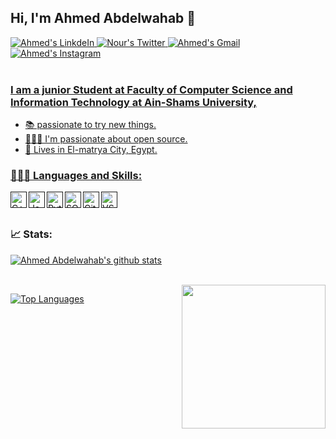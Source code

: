 ## Hi, I'm Ahmed Abdelwahab 👋

<a href="https://www.linkedin.com/in/ahmed-abdelwahab-644340244/" target="_blank">
<img alt="Ahmed's LinkdeIn" src="https://img.shields.io/badge/Ahmed-%230077B5.svg?&style=for-the-badge&logo=linkedin&logoColor=white">
</a>

<a href="https://twitter.com/Ahmed20104881" target="_blank">
<img alt="Nour's Twitter" src="https://img.shields.io/badge/Ahmed-%230077B5.svg?&style=for-the-badge&logo=twitter&logoColor=white">
</a>

<a href="mailto:ahmadmandoo6@gmail.com" target="_blank">
<img alt="Ahmed's Gmail"src="https://img.shields.io/badge/ahmadmandoo6@gmail.com-%23D14836.svg?&style=for-the-badge&logo=gmail&logoColor=white" href="ahmadmandoo6@gmail.com">
</a>
 <a href="https://www.instagram.com/ahmed_abdelwahab7/" target="_blank">
 <img alt="Ahmed's Instagram" src="https://img.shields.io/badge/ahmed_abdelwahab7-%23E4405F.svg?&style=for-the-badge&logo=instagram&logoColor=white%22%3E"

</a>

<br />
<br />




### I am a junior Student at Faculty of Computer Science and Information Technology at Ain-Shams University,
- 📚 passionate to try new things. 
- 👨🏽‍💻 I'm passionate about open source. 
- 📌  Lives in El-matrya City, Egypt.

### 👨🏻‍💻 Languages and Skills:
[<img align="left" alt="C++" width="26px" src="https://raw.githubusercontent.com/jmnote/z-icons/master/svg/cpp.svg" />]()
[<img align="left" alt="Java" width="26px" src="https://raw.githubusercontent.com/jmnote/z-icons/master/svg/java.svg" />]()
[<img align="left" alt="Python" width="26px" src="https://raw.githubusercontent.com/jmnote/z-icons/master/svg/python.svg" />]()
[<img align="left" alt="SQL" width="26px" src="https://upload.wikimedia.org/wikipedia/en/thumb/6/68/Oracle_SQL_Developer_logo.svg/1200px-Oracle_SQL_Developer_logo.svg.png" />]()
[<img align="left" alt="GitHub" width="26px" src="https://upload.wikimedia.org/wikipedia/commons/9/91/Octicons-mark-github.svg" />]()
[<img align="left" alt="VSCode" width="26px" src="https://upload.wikimedia.org/wikipedia/commons/thumb/9/9a/Visual_Studio_Code_1.35_icon.svg/1024px-Visual_Studio_Code_1.35_icon.svg.png" />]()





<br />
<br />

### 📈 Stats:
[![Ahmed Abdelwahab's github stats](https://github-readme-stats.vercel.app/api?username=Ahmed3bdelwahab&show_icons=true&theme=radical&include_all_commits=true&count_private=true)](https://github.com/Ahmed3bdelwahab?tab=repositories)

<br />

 <img align='right' src="https://media.giphy.com/media/17b875GGvV9m9sLmNc/giphy.gif" width="230">


[![Top Languages](https://github-readme-stats.vercel.app/api/top-langs/?username=Ahmed3bdelwahab&layout=compact&card_width=450&theme=radical )](https://github.com/Ahmed3bdelwahab/github-readme-stats)
